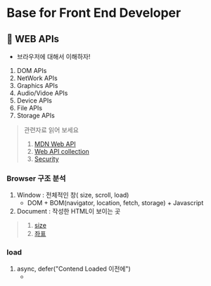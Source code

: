 # Base for Front End Developer

## 🌟 WEB APIs

- 브라우저에 대해서 이해하자!

1. DOM APIs
2. NetWork APIs
3. Graphics APIs
4. Audio/Vidoe APIs
5. Device APIs
6. File APIs
7. Storage APIs

> 관련자료 읽어 보세요
>
> 1. [MDN Web API](https://developer.mozilla.org/en-US/docs/Learn/JavaScript/Client-side_web_APIs/Introduction)
> 2. [Web API collection](https://developer.mozilla.org/en-US/docs/Web/API)
> 3. [Security](https://www.thoughtco.com/what-javascript-cannot-do-2037666)

### Browser 구조 분석

1. Window : 전체적인 창( size, scroll, load)
   - DOM + BOM(navigator, location, fetch, storage) + Javascript
2. Document : 작성한 HTML이 보이는 곳

> 1.  [size](https://nomadgeoniljang.github.io/2020-front-101/window-size/)
> 2.  [좌표](https://nomadgeoniljang.github.io/2020-front-101/window-position)

### load

1. async, defer("Contend Loaded 이전에")
   - <script src="" defer or async>
2. window.addEventListener("load",()=>{})
   - 모든리소스 로딩 (image, css, js...etc)
   - "DOMContentLoaded" : only HTML
   - "beforeunload" - 페이지에서 나갈떄 발생
   - "unload" - resource is being unload

### PROJECT

- [project1](https://nomadgeoniljang.github.io/2020-front-101/project1-coordinates/)
- [project2](https://nomadgeoniljang.github.io/2020-front-101/project2-rabbits/)

## 💥 DOM 정복하자!

- [DOM](https://developer.mozilla.org/en-US/docs/Web/API/Document_Object_Model/Introduction)
- [DOM API](https://developer.mozilla.org/en-US/docs/Web/API/HTML_DOM_API)

1. Document Object Model
   - 브라우저는 HTML tag를 분석해서 Node로 만든다 -> DOM Tree🌴 를 만든다!!!.
   - HTML tag는 그와 같은 엘레먼드가 있다. (Memory에 저장이 된다.)
   - Event Target <- Node <- (Document, Element(HTMLElement), Text)

### 1️⃣ Node

- [Node](https://developer.mozilla.org/en-US/docs/Web/API/Node)
- [Event Target](https://developer.mozilla.org/en-US/docs/Web/API/EventTarget)

1. 모든 노드는 이벤트 타겟이다.
   - addEventListener()
   - removeEventListener()
   - dispatchEvent()

### 2️⃣ CSSOM

- [CSSOM](https://developer.mozilla.org/en-US/docs/Web/API/CSS_Object_Model)

1. (HTML)DOM + CSS(external, embedded, inline, user-aget stylesheet) = CSSON
   - compute styles based on CSS cascading rules

![CSSOM](https://raw.githubusercontent.com/nomadGeonilJang/2020-front-101/master/images/csson.png)

### 3️⃣ ⚜️ 성능보장 렌더링 순서!!!

1. Critical rendering path
   [css trigger](http://csstriggers.com)

   - request/response -> loading ->scripting -> redering -> layout -> painting

   1. Construction : time to first render
      - 불필요한 태그⬇️ + CSS⬇️
      - DOM + CSSOM + RenderTree
   2. Operation

      - Paint를 자주 발생하지 않게 만든다!!!
      - Composition만 발생할 수 있도록 한다.

      - Layer 별로 준비를 한다!
        - 브라우저가 스스로 성능을 개선하기 위해서 - 전체 적인 web을 그리는 것이아니라 layer만 그리면 된다.
      - Layout(배치) + Paint(각 요소, 비트맵 형태로 만들어서 준비 한다.) + Composition

![render](https://raw.githubusercontent.com/nomadGeonilJang/2020-front-101/master/images/render.png)

## 💥 DOM 정복하자 실전편!
- [FontAwesome](https://fontawesome.com/)




